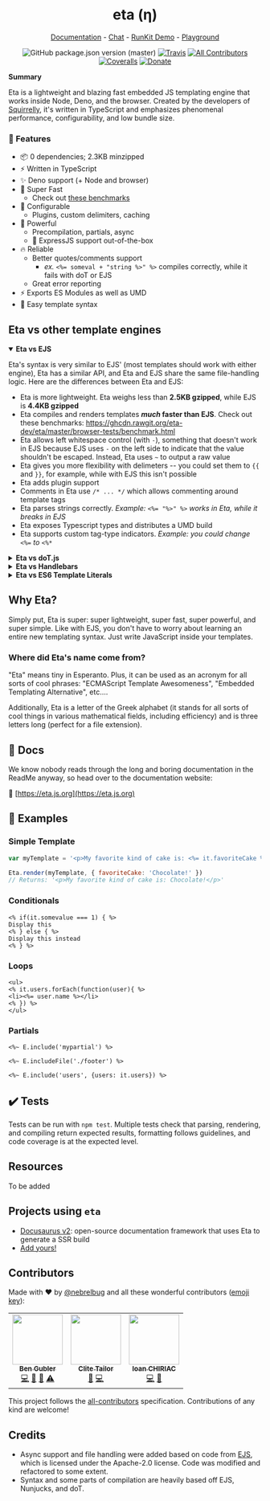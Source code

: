 <h1 align="center">eta (η)</h1>

<p align="center">
  <a href="https://eta.js.org">Documentation</a> -
  <a href="https://gitter.im/eta-dev/community">Chat</a> -
  <a href="https://runkit.com/nebrelbug/eta-simple-demo">RunKit Demo</a> -
  <a href="https://eta.js.org/playground">Playground</a>
</p>

<!-- ALL-CONTRIBUTORS-BADGE:START - Do not remove or modify this section -->

[logo]: https://img.shields.io/badge/all_contributors-3-orange.svg 'Number of contributors on All-Contributors'

<!-- ALL-CONTRIBUTORS-BADGE:END -->

<div align="center">

![GitHub package.json version (master)](https://img.shields.io/github/package-json/v/eta-dev/eta/master?label=current%20version)
[![Travis](https://img.shields.io/travis/com/eta-dev/eta/master.svg)](https://travis-ci.com/eta-dev/eta)
[![All Contributors][logo]](#contributors-)
[![Coveralls](https://img.shields.io/coveralls/eta-dev/eta.svg)](https://coveralls.io/github/eta-dev/eta)
[![Donate](https://img.shields.io/badge/donate-paypal-blue.svg)](https://paypal.me/bengubler)

</div>

**Summary**

Eta is a lightweight and blazing fast embedded JS templating engine that works inside Node, Deno, and the browser. Created by the developers of [Squirrelly](https://squirrelly.js.org), it's written in TypeScript and emphasizes phenomenal performance, configurability, and low bundle size.

### 🌟 Features

- 📦 0 dependencies; 2.3KB minzipped
- ⚡️ Written in TypeScript
- ✨ Deno support (+ Node and browser)
- 🚀 Super Fast
  - Check out [these benchmarks](https://ghcdn.rawgit.org/eta-dev/eta/master/browser-tests/benchmark.html)
- 🔧 Configurable
  - Plugins, custom delimiters, caching
- 🔨 Powerful
  - Precompilation, partials, async
  - 🚀 ExpressJS support out-of-the-box
- 🔥 Reliable
  - Better quotes/comments support
    - _ex._ `<%= someval + "string %>" %>` compiles correctly, while it fails with doT or EJS
  - Great error reporting
- ⚡️ Exports ES Modules as well as UMD
- 📝 Easy template syntax

## Eta vs other template engines

<details open>
  <summary>
  <b>Eta vs EJS</b>
  </summary>
  
Eta's syntax is very similar to EJS' (most templates should work with either engine), Eta has a similar API, and Eta and EJS share the same file-handling logic. Here are the differences between Eta and EJS:

- Eta is more lightweight. Eta weighs less than **2.5KB gzipped**, while EJS is **4.4KB gzipped**
- Eta compiles and renders templates **_much_ faster than EJS**. Check out these benchmarks: https://ghcdn.rawgit.org/eta-dev/eta/master/browser-tests/benchmark.html
- Eta allows left whitespace control (with `-`), something that doesn't work in EJS because EJS uses `-` on the left side to indicate that the value shouldn't be escaped. Instead, Eta uses `~` to output a raw value
- Eta gives you more flexibility with delimeters -- you could set them to `{{` and `}}`, for example, while with EJS this isn't possible
- Eta adds plugin support
- Comments in Eta use `/* ... */` which allows commenting around template tags
- Eta parses strings correctly. _Example: `<%= "%>" %>` works in Eta, while it breaks in EJS_
- Eta exposes Typescript types and distributes a UMD build
- Eta supports custom tag-type indicators. _Example: you could change `<%=` to `<%*`_

</details>

<details>
  <summary>
  <b>Eta vs doT.js</b>
  </summary>

Eta and doT.js both allow embedded JavaScript, and [both have best-in-class performance](https://ghcdn.rawgit.org/eta-dev/eta/master/browser-tests/benchmark.html) when compared to other template engines (though Eta is slightly faster with HTML-escaped templates). Here are some of the differences between Eta and doT.js:

- Eta allows you to control how you strip preceding and trailing whitespace after tags.
- It's much simpler to set custom delimiters with Eta than doT -- you don't have to rewrite every configuration Regular Expression
- Eta supports plugins
- Eta supports async
- Eta parses strings and multi-line comments correctly. _Example: `<%= "%>" %>` works in Eta, while the equivalent breaks in doT_
- Eta exposes Typescript types and distributes a UMD build
- Eta supports runtime partials and file-handling.

</details>

<details>
  <summary>
  <b>Eta vs Handlebars</b>
  </summary>
  
Eta and Handlebars are very different in some ways -- Eta is an embedded template engine, while Handlebars is a logic-less template engine. Here some additional differences between Eta and Handlebars:

- Eta is more lightweight. Eta weighs less than **2.5KB gzipped**, while Handlebars is **~22KB gzipped**
- Eta compiles and renders templates **_much_ faster than Handlebars** -- around **7x faster**. Check out these benchmarks: https://ghcdn.rawgit.org/eta-dev/eta/master/browser-tests/benchmark.html
- Eta allows you to set custom delimiters
- Eta supports plugins
- Eta exposes Typescript types and distributes a UMD build
- Custom tag-type indicators. _Example: you could change `<%=` to `<%*`_
- With Eta, you don't need to register tons of helpers to do simple tasks like check if one value equals another value
- Note that Eta templates run as **trusted code** -- just like any other JavaScript you write.<br><br>If you are running user-defined/created templates on your machine, server, site, etc., you probably should go with a tool built for that purpose, like Handlebars.

</details>

<details>
  <summary>
  <b>Eta vs ES6 Template Literals</b>
  </summary>

Template literals are a super useful tool, especially for shortening simple string concatenation. But writing complete templates using template literals can quickly get out of hand. Here's a comparison of Eta and template literals:

- Eta compiles templates into JavaScript functions that use string concatenation and have comparable performance with template literals
- Eta lets you control preceding and trailing whitespace around tags
- Eta gives you more flexibility with delimeters -- you could set them to `{{` and `}}`, for example, or set them to `${` and `}` to mimic template literals
- Eta supports plugins
- Eta supports comments with `/* ... */` syntax, just like in regular JavaScript. Template literals require you to stick a blank string after the comment: `/* ... */""`, which is much less readable
- To write conditionals inside template literals, you have to use the ternary operator. Add more conditions or nested conditionals, and it quickly becomes a nightmarish mess of `? ... : ... ? ... : ...`. Writing conditionals in Eta is much simpler and more readable
- Eta supports partials

</details>

## Why Eta?

Simply put, Eta is super: super lightweight, super fast, super powerful, and super simple. Like with EJS, you don't have to worry about learning an entire new templating syntax. Just write JavaScript inside your templates.

### Where did Eta's name come from?

"Eta" means tiny in Esperanto. Plus, it can be used as an acronym for all sorts of cool phrases: "ECMAScript Template Awesomeness", "Embedded Templating Alternative", etc....

Additionally, Eta is a letter of the Greek alphabet (it stands for all sorts of cool things in various mathematical fields, including efficiency) and is three letters long (perfect for a file extension).

## 📜 Docs

We know nobody reads through the long and boring documentation in the ReadMe anyway, so head over to the documentation website:

📝 [https://eta.js.org](https://eta.js.org)

## 📓 Examples

### Simple Template

```javascript
var myTemplate = '<p>My favorite kind of cake is: <%= it.favoriteCake %></p>'

Eta.render(myTemplate, { favoriteCake: 'Chocolate!' })
// Returns: '<p>My favorite kind of cake is: Chocolate!</p>'
```

### Conditionals

```ejs
<% if(it.somevalue === 1) { %>
Display this
<% } else { %>
Display this instead
<% } %>
```

### Loops

```ejs
<ul>
<% it.users.forEach(function(user){ %>
<li><%= user.name %></li>
<% }) %>
</ul>
```

### Partials

```ejs
<%~ E.include('mypartial') %>
```

```ejs
<%~ E.includeFile('./footer') %>
```

```ejs
<%~ E.include('users', {users: it.users}) %>
```

## ✔️ Tests

Tests can be run with `npm test`. Multiple tests check that parsing, rendering, and compiling return expected results, formatting follows guidelines, and code coverage is at the expected level.

## Resources

To be added

## Projects using `eta`

- [Docusaurus v2](https://v2.docusaurus.io): open-source documentation framework that uses Eta to generate a SSR build
- [Add yours!](https://github.com/eta-dev/eta/edit/master/README.md)

## Contributors

Made with ❤ by [@nebrelbug](https://github.com/eta-dev) and all these wonderful contributors ([emoji key](https://github.com/kentcdodds/all-contributors#emoji-key)):

<!-- ALL-CONTRIBUTORS-LIST:START - Do not remove or modify this section -->
<!-- prettier-ignore-start -->
<!-- markdownlint-disable -->
<table>
  <tr>
    <td align="center"><a href="http://www.bengubler.com"><img src="https://avatars3.githubusercontent.com/u/25597854?v=4" width="100px;" alt=""/><br /><sub><b>Ben Gubler</b></sub></a><br /><a href="https://github.com/eta-dev/eta/commits?author=nebrelbug" title="Code">💻</a> <a href="#question-nebrelbug" title="Answering Questions">💬</a> <a href="https://github.com/eta-dev/eta/commits?author=nebrelbug" title="Documentation">📖</a> <a href="https://github.com/eta-dev/eta/commits?author=nebrelbug" title="Tests">⚠️</a></td>
    <td align="center"><a href="https://github.com/clitetailor"><img src="https://avatars1.githubusercontent.com/u/16368559?v=4" width="100px;" alt=""/><br /><sub><b>Clite Tailor</b></sub></a><br /><a href="#ideas-clitetailor" title="Ideas, Planning, & Feedback">🤔</a> <a href="https://github.com/eta-dev/eta/commits?author=clitetailor" title="Code">💻</a></td>
    <td align="center"><a href="https://twitter.com/ioan_chiriac"><img src="https://avatars2.githubusercontent.com/u/173203?v=4" width="100px;" alt=""/><br /><sub><b>Ioan CHIRIAC</b></sub></a><br /><a href="https://github.com/eta-dev/eta/commits?author=ichiriac" title="Code">💻</a> <a href="#ideas-ichiriac" title="Ideas, Planning, & Feedback">🤔</a></td>
  </tr>
</table>

<!-- markdownlint-enable -->
<!-- prettier-ignore-end -->

<!-- ALL-CONTRIBUTORS-LIST:END -->

This project follows the [all-contributors](https://github.com/kentcdodds/all-contributors) specification. Contributions of any kind are welcome!

## Credits

- Async support and file handling were added based on code from [EJS](https://github.com/mde/ejs), which is licensed under the Apache-2.0 license. Code was modified and refactored to some extent.
- Syntax and some parts of compilation are heavily based off EJS, Nunjucks, and doT.
